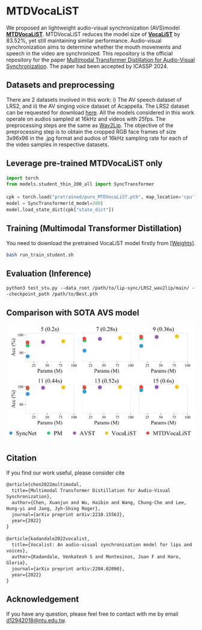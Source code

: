 # MTDVocaLiST
We proposed an lightweight audio-visual synchronization (AVS)model **[MTDVocaLiST](https://arxiv.org/abs/2210.15563)**. MTDVocaLiST reduces the model size of **[VocaLiST](https://github.com/vskadandale/vocalist)** by 83.52%, yet still maintaining similar performance. Audio-visual synchronization aims to determine whether the mouth movements and speech in the video are synchronized. This repository is the official repository for the paper
[Multimodal Transformer Distillation for Audio-Visual Synchronization](https://arxiv.org/abs/2210.15563). The paper had been accepted by ICASSP 2024.

## Datasets and preprocessing
There are 2 datasets involved in this work: i) The AV speech dataset of LRS2, and ii) the AV singing voice dataset of Acappella. The LRS2 dataset can be requested for download [here](https://www.robots.ox.ac.uk/~vgg/data/lip_reading/lrs2.html). All the models considered in this work operate on audios sampled at 16kHz and videos with 25fps. The preprocessing steps are the same as [Wav2Lip](https://github.com/Rudrabha/Wav2Lip/blob/master/preprocess.py). The objective of the preprocessing step is to obtain the cropped RGB face frames of size 3x96x96 in the .jpg format and audios of 16kHz sampling rate for each of the video samples in respective datasets.

## Leverage pre-trained MTDVocaLiST only

```python
import torch
from models.student_thin_200_all import SyncTransformer

cpk = torch.load("pretrained/pure_MTDVocaLiST.pth", map_location='cpu')
model = SyncTransformer(d_model=200)
model.load_state_dict(cpk["state_dict"])
```

## Training (Multimodal Transformer Distillation)
You need to download the pretrained VocaLiST model firstly from [[Weights]](https://drive.google.com/drive/folders/1-g4qHUNNcCZpmSqEflKMxPMvwnn9e88N?usp=sharing).

```bash
bash run_train_student.sh
```

## Evaluation (Inference)

```
python3 test_stu.py --data_root /path/to/lip-sync/LRS2_wav2lip/main/ --checkpoint_path /path/to/Best.pth
```

## Comparison with SOTA AVS model

<div class="center" style="text-align: center">
    <div class="center col-md-8" style="text-align: center">
        <img src="figures/size_and_acc.jpg"/>
    </div>
</div>

## Citation
If you find our work useful, please consider cite
```
@article{chen2022multimodal,
  title={Multimodal Transformer Distillation for Audio-Visual Synchronization},
  author={Chen, Xuanjun and Wu, Haibin and Wang, Chung-Che and Lee, Hung-yi and Jang, Jyh-Shing Roger},
  journal={arXiv preprint arXiv:2210.15563},
  year={2022}
}

@article{kadandale2022vocalist,
  title={Vocalist: An audio-visual synchronisation model for lips and voices},
  author={Kadandale, Venkatesh S and Montesinos, Juan F and Haro, Gloria},
  journal={arXiv preprint arXiv:2204.02090},
  year={2022}
}
```
## Acknowledgement
If you have any question, please feel free to contact with me by email d12942018@ntu.edu.tw.